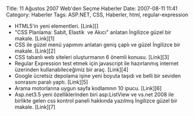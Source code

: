 Title: 11 Ağustos 2007 Web&#039;den Seçme Haberler
Date: 2007-08-11 11:41
Category: Haberler
Tags: ASP.NET, CSS, Haberler, html, regular-expression

<ul>
<li>
HTML5'in yeni elementleri. [Link][]

</li>
<li>
"CSS Planlama: Sabit, Elastik  ve Akıcı" anlatan İngilizce güzel bir
makale. [Link][1]

</li>
<li>
CSS ile güzel menü yapımını anlatan geniş çaplı ve güzel İngilizce bir
makale. [Link][2]

</li>
<li>
CSS tabanlı web siteleri oluşturmanın 6 önemli konusu. [Link][3]

</li>
<li>
Regular Expression test etmek için javascript ile hazırlanmış internet
üzerinden kullanabileceğimiz bir araç. [Link][4]

</li>
<li>
Google ücretsiz depolama işine yeni boyuta taşıdı ve belli bir seviden
sonrasını paralı yaptı. [Link][5]

</li>
<li>
Arama motorlarına uygun sayfa kodlamnın 10 ipucu. [Link][6]

</li>
<li>
Asp.net3.5 yeni özelliklerinden biri asp:ListView ve vs.net 2008 ile
birlikte gelen css kontrol paneli hakkında yazılmış İngilizce güzel bir
makale. [Link][7]

<ul>
</p>

  [Link]: http://www.ibm.com/developerworks/web/library/x-html5/index.html?ca=drs-
    "HTML 5'in yeni elementleri"
  [1]: http://green-beast.com/blog/?p=199 "CSS Planlama"
  [2]: http://www.sitepoint.com/article/navigation-using-css "CSS Menü"
  [3]: http://snook.ca/archives/html_and_css/six_keys_to_understanding_css_layouts/
    "CSS ile web sayfası"
  [4]: http://regexpal.com/ "Regular  Expression"
  [5]: http://googleblog.blogspot.com/2007/08/simple-way-to-get-more-storage.html
    "Paralı Google depoları"
  [6]: http://www.searchenginejournal.com/10-things-to-remember-while-launching-a-site/5453/
    "Arama motorlarını uygunluk"
  [7]: http://weblogs.asp.net/scottgu/archive/2007/08/10/the-asp-listview-control-part-1-building-a-product-listing-page-with-clean-css-ui.aspx

